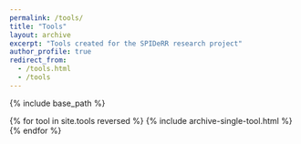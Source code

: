 ```yaml
---
permalink: /tools/
title: "Tools"
layout: archive
excerpt: "Tools created for the SPIDeRR research project"
author_profile: true
redirect_from: 
  - /tools.html
  - /tools
---
```


{% include base_path %}

{% for tool in site.tools reversed %} 
  {% include archive-single-tool.html %} 
{% endfor %}
